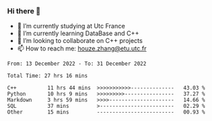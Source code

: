 ### Hi there 👋
- 🔭 I’m currently studying at Utc France
- 🌱 I’m currently learning DataBase and C++
- 👯 I’m looking to collaborate on C++ projects
- 📫 How to reach me: houze.zhang@etu.utc.fr

<!--START_SECTION:waka-->

```text
From: 13 December 2022 - To: 31 December 2022

Total Time: 27 hrs 16 mins

C++          11 hrs 44 mins  >>>>>>>>>>>--------------   43.03 %
Python       10 hrs 9 mins   >>>>>>>>>----------------   37.27 %
Markdown     3 hrs 59 mins   >>>>---------------------   14.66 %
SQL          37 mins         >------------------------   02.29 %
Other        15 mins         -------------------------   00.93 %
```

<!--END_SECTION:waka-->
